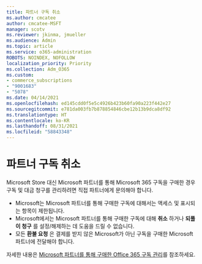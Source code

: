 ```yaml
---
title: 파트너 구독 취소
ms.author: cmcatee
author: cmcatee-MSFT
manager: scotv
ms.reviewer: jkinma, jmueller
ms.audience: Admin
ms.topic: article
ms.service: o365-administration
ROBOTS: NOINDEX, NOFOLLOW
localization_priority: Priority
ms.collection: Adm_O365
ms.custom:
- commerce_subscriptions
- "9001683"
- "5078"
ms.date: 04/14/2021
ms.openlocfilehash: ed145cdd0f5e5c4926b423b60fa90a223f442e27
ms.sourcegitcommit: e781da003fb7b878854846cbe12b13b9dca8df92
ms.translationtype: HT
ms.contentlocale: ko-KR
ms.lasthandoff: 08/31/2021
ms.locfileid: "58843348"
---
```

# <a name="cancel-subscription-from-partner"></a>파트너 구독 취소

Microsoft Store 대신 Microsoft 파트너를 통해 Microsoft 365 구독을 구매한 경우 구독 및 대금 청구를 관리하려면 직접 파트너에게 문의해야 합니다.

- Microsoft는 Microsoft 파트너를 통해 구매한 구독에 대해서는 액세스 및 표시되는 항목이 제한됩니다. 
- Microsoft에서는 Microsoft 파트너를 통해 구매한 구독에 대해 **취소** 하거나 **되풀이 청구** 를 설정/해제하는 데 도움을 드릴 수 없습니다. 
- 모든 **환불 요청** 은 결제를 받지 않은 Microsoft가 아닌 구독을 구매한 Microsoft 파트너에 전달해야 합니다. 

자세한 내용은 [Microsoft 파트너를 통해 구매한 Office 365 구독 관리](https://support.microsoft.com/help/4230739/microsoft-account-manage-office-365-subscription-from-third-party)를 참조하세요. 
